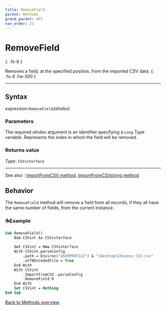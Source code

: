 ```yaml
---
title: RemoveField
parent: Methods
grand_parent: API
nav_order: 21
---
```


# RemoveField
{: .fs-6 }

Removes a field, at the specified position, from the imported CSV data.
{: .fs-4 .fw-300 }

---

## Syntax

*expression*.`RemoveField`*(aIndex)*

### Parameters

The required *aIndex* argument is an identifier specifying a `Long` Type variable.  Represents the index in which the field will be removed.

### Returns value

*Type*: `CSVinterface`

---

See also
: [ImportFromCSV method](https://ws-garcia.github.io/VBA-CSV-interface/api/methods/importfromcsv.html), [ImportFromCSVstring method](https://ws-garcia.github.io/VBA-CSV-interface/api/methods/importfromcsvstring.html).

## Behavior

The `RemoveField` method will remove a field from all records, if they all have the same number of fields, from the current instance.

### ☕Example

```vb
Sub RemoveField()
    Dim CSVint As CSVinterface
    
    Set CSVint = New CSVinterface
    With CSVint.parseConfig
        .path = Environ("USERPROFILE") & "\Desktop\Chinese CSV.csv"
        .utf8EncodedFile = True                                         'The file is UTF-8 encoded
    End With
    With CSVint
        .ImportFromCSV .parseConfig
        .RemoveField 0                                                  'Remove the first field from all records"
    End With
    Set CSVint = Nothing
End Sub
```

[Back to Methods overview](https://ws-garcia.github.io/VBA-CSV-interface/api/methods/)